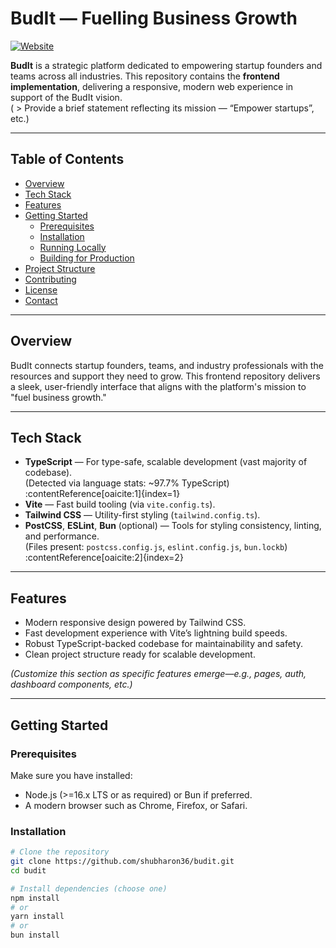 # BudIt — Fuelling Business Growth

[![Website](https://img.shields.io/website?url=https%3A%2F%2Fbudit.co.in)](https://budit.co.in)

**BudIt** is a strategic platform dedicated to empowering startup founders and teams across all industries. This repository contains the **frontend implementation**, delivering a responsive, modern web experience in support of the BudIt vision.  
( > Provide a brief statement reflecting its mission — “Empower startups”, etc.)

---

##  Table of Contents

- [Overview](#overview)  
- [Tech Stack](#tech-stack)  
- [Features](#features)  
- [Getting Started](#getting-started)  
  - [Prerequisites](#prerequisites)  
  - [Installation](#installation)  
  - [Running Locally](#running-locally)  
  - [Building for Production](#building-for-production)  
- [Project Structure](#project-structure)  
- [Contributing](#contributing)  
- [License](#license)  
- [Contact](#contact)

---

##  Overview

BudIt connects startup founders, teams, and industry professionals with the resources and support they need to grow. This frontend repository delivers a sleek, user-friendly interface that aligns with the platform's mission to "fuel business growth."

---

##  Tech Stack

- **TypeScript** — For type-safe, scalable development (vast majority of codebase).  
  (Detected via language stats: ~97.7% TypeScript) :contentReference[oaicite:1]{index=1}  
- **Vite** — Fast build tooling (via `vite.config.ts`).  
- **Tailwind CSS** — Utility-first styling (`tailwind.config.ts`).  
- **PostCSS**, **ESLint**, **Bun** (optional) — Tools for styling consistency, linting, and performance.  
  (Files present: `postcss.config.js`, `eslint.config.js`, `bun.lockb`) :contentReference[oaicite:2]{index=2}  

---

##  Features

- Modern responsive design powered by Tailwind CSS.  
- Fast development experience with Vite’s lightning build speeds.  
- Robust TypeScript-backed codebase for maintainability and safety.  
- Clean project structure ready for scalable development.

*(Customize this section as specific features emerge—e.g., pages, auth, dashboard components, etc.)*

---

##  Getting Started

### Prerequisites

Make sure you have installed:

- Node.js (>=16.x LTS or as required) or Bun if preferred.  
- A modern browser such as Chrome, Firefox, or Safari.

### Installation

```bash
# Clone the repository
git clone https://github.com/shubharon36/budit.git
cd budit

# Install dependencies (choose one)
npm install
# or
yarn install
# or
bun install
